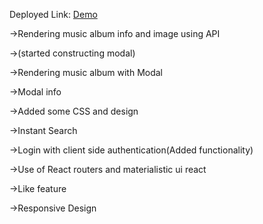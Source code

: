   Deployed Link: [Demo](http://musicgallery.surge.sh) 
  
  ->Rendering music album info and image using API

  ->(started constructing modal) 
 
  ->Rendering music album with Modal
 
  ->Modal info
 
  ->Added some CSS and design
 
  ->Instant Search
  
  ->Login with client side authentication(Added functionality)
  
  ->Use of React routers and materialistic ui react

  ->Like feature
  
  ->Responsive Design

